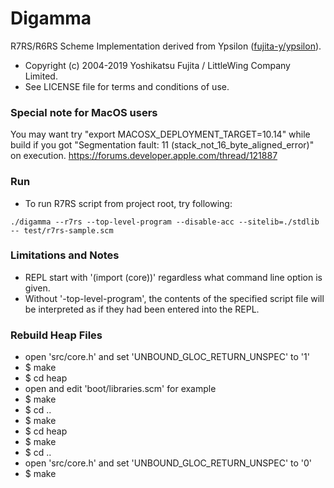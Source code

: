 # Digamma

R7RS/R6RS Scheme Implementation derived from Ypsilon ([fujita-y/ypsilon](https://github.com/fujita-y/ypsilon)).

* Copyright (c) 2004-2019 Yoshikatsu Fujita / LittleWing Company Limited.
* See LICENSE file for terms and conditions of use.

### Special note for MacOS users

You may want try "export MACOSX_DEPLOYMENT_TARGET=10.14" while build if you got "Segmentation fault: 11 (stack_not_16_byte_aligned_error)" on execution. https://forums.developer.apple.com/thread/121887

### Run

* To run R7RS script from project root, try following:
```
./digamma --r7rs --top-level-program --disable-acc --sitelib=./stdlib -- test/r7rs-sample.scm
```

### Limitations and Notes

* REPL start with '(import (core))' regardless what command line option is given.
* Without '-top-level-program', the contents of the specified script file will be interpreted as if they had been entered into the REPL.

### Rebuild Heap Files

* open 'src/core.h' and set 'UNBOUND_GLOC_RETURN_UNSPEC' to '1'
* $ make
* $ cd heap
* open and edit 'boot/libraries.scm' for example
* $ make
* $ cd ..
* $ make
* $ cd heap
* $ make
* $ cd ..
* open 'src/core.h' and set 'UNBOUND_GLOC_RETURN_UNSPEC' to '0'
* $ make

